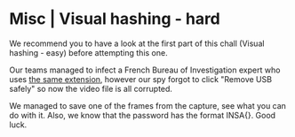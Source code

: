 # Misc | Visual hashing - hard

We recommend you to have a look at the first part of this chall (Visual hashing - easy) before attempting this one.

Our teams managed to infect a French Bureau of Investigation expert who uses [the same extension](https://chrome.google.com/webstore/detail/visual-hashing/lkoelcpcjjehbjcchcbddggjmphfaiie), however our spy forgot to click "Remove USB safely" so now the video file is all corrupted.

We managed to save one of the frames from the capture, see what you can do with it. Also, we know that the password has the format INSA{<lowercase>}. Good luck.
